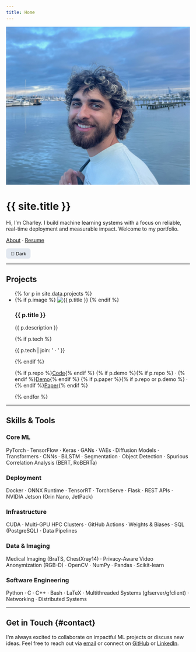 ```yaml
---
title: Home
---
```


<link rel="stylesheet" href="{{ '/assets/css/custom.css' | relative_url }}">

<div class="hero">
  <img class="hero-pic" src="/assets/img/charley.jpeg" alt="Charley Sanchez portrait">
  <div class="hero-text">
    <h1>{{ site.title }}</h1>
    <p>Hi, I’m Charley. I build machine learning systems with a focus on reliable, real-time deployment and measurable impact. Welcome to my portfolio.</p>
    <p class="hero-links">
      <a href="/about/">About</a> · 
      <a href="/assets/docs/Charley_Sanchez_Resume.pdf" target="_blank">Resume</a>
    </p>
  </div>

  <button id="theme-toggle" style="
  margin-left:auto;
  padding: 0.4rem 0.8rem;
  border-radius: 6px;
  border: none;
  cursor: pointer;
  background: #e2e8f0;
  color: #111;
">
  🌙 Dark
</button>

</div>

---

## Projects

<ul class="grid">
{% for p in site.data.projects %}
  <li class="card">
    {% if p.image %}
      <img src="{{ p.image | relative_url }}" alt="{{ p.title }}">
    {% endif %}
    <h3>{{ p.title }}</h3>
    <p>{{ p.description }}</p>
    {% if p.tech %}
      <p class="meta">{{ p.tech | join: ' · ' }}</p>
    {% endif %}
    <p class="links">
      {% if p.repo %}<a href="{{ p.repo }}" target="_blank">Code</a>{% endif %}
      {% if p.demo %}{% if p.repo %} · {% endif %}<a href="{{ p.demo }}" target="_blank">Demo</a>{% endif %}
      {% if p.paper %}{% if p.repo or p.demo %} · {% endif %}<a href="{{ p.paper }}" target="_blank">Paper</a>{% endif %}
    </p>
  </li>
{% endfor %}
</ul>



---
## Skills & Tools

<div class="skills">
  <h3>Core ML</h3>
  <p>PyTorch · TensorFlow · Keras · GANs · VAEs · Diffusion Models · Transformers · CNNs · BiLSTM · Segmentation · Object Detection · Spurious Correlation Analysis (BERT, RoBERTa)</p>

  <h3>Deployment</h3>
  <p>Docker · ONNX Runtime · TensorRT · TorchServe · Flask · REST APIs · NVIDIA Jetson (Orin Nano, JetPack)</p>

  <h3>Infrastructure</h3>
  <p>CUDA · Multi-GPU HPC Clusters · GitHub Actions · Weights & Biases · SQL (PostgreSQL) · Data Pipelines</p>

  <h3>Data & Imaging</h3>
  <p>Medical Imaging (BraTS, ChestXray14) · Privacy-Aware Video Anonymization (RGB-D) · OpenCV · NumPy · Pandas · Scikit-learn</p>

  <h3>Software Engineering</h3>
  <p>Python · C · C++ · Bash · LaTeX · Multithreaded Systems (gfserver/gfclient) · Networking · Distributed Systems</p>
</div>

---

## Get in Touch {#contact}

I'm always excited to collaborate on impactful ML projects or discuss new ideas. Feel free to reach out via <a href="mailto:charleysanchez@gmail.com">email</a> or connect on <a href="https://github.com/charleysanchez" target="_blank">GitHub</a> or <a href="https://www.linkedin.com/in/charley-sanchez-034745297/" target="_blank">LinkedIn</a>.

<script>
  const btn = document.getElementById("theme-toggle");
  const root = document.documentElement;

  // load stored preference
  if (localStorage.theme === "dark") {
    root.setAttribute("data-theme", "dark");
    btn.textContent = "☀️ Light";
  }

  btn.addEventListener("click", () => {
    if (root.getAttribute("data-theme") === "dark") {
      root.removeAttribute("data-theme");
      localStorage.theme = "light";
      btn.textContent = "🌙 Dark";
    } else {
      root.setAttribute("data-theme", "dark");
      localStorage.theme = "dark";
      btn.textContent = "☀️ Light";
    }
  });
</script>


